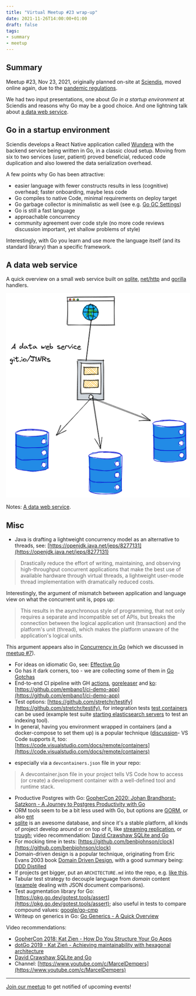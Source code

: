 ```yaml
---
title: "Virtual Meetup #23 wrap-up"
date: 2021-11-26T14:00:00+01:00
draft: false
tags:
- summary
- meetup
---
```


## Summary

Meetup #23, Nov 23, 2021, originally planned on-site at
[Sciendis](https://www.sciendis.de/), moved online again, due to the [pandemic
regulations](https://www.coronavirus.sachsen.de/download/SaechsCoronaNotVO-2021-11-19.pdf).

We had two input presentations, one about *Go in a startup environment* at
Sciendis and reasons why Go may be a good choice. And one lightning talk about
[a data web service](https://github.com/miku/dwstalk).

## Go in a startup environment

Sciendis develops a React Native application called
[Wundera](https://wundera.health/) with the backend service being written in
Go, in a classic cloud setup. Moving from six to two services (user, patient)
proved beneficial, reduced code duplication and also lowered the data
serialization overhead.

A few points why Go has been attractive:

* easier language with fewer constructs results in less (cognitive) overhead; faster onboarding, maybe less code
* Go compiles to native Code, minimal requirements on deploy target
* Go garbage collector is minimalistic as well (see e.g. [Go GC
  Settings](https://archive.fosdem.org/2019/schedule/event/gogc/attachments/slides/3134/export/events/attachments/gogc/slides/3134/Go_GC_Settings_Bryan_Boreham.pdf))
* Go is still a fast language
* approachable concurrency
* community agreement over code style (no more code reviews discussion
  important, yet shallow problems of style)

Interestingly, with Go you learn and use more the language itself (and its
standard library) than a specific framework.

## A data web service

A quick overview on a small web service built on [sqlite](https://sqlite.org),
[net/http](https://pkg.go.dev/net/http) and
[gorilla](https://www.gorillatoolkit.org/) handlers.

[![](https://github.com/miku/dwstalk/raw/main/static/Untitled-2020-06-15-1740.png)](https://github.com/miku/dwstalk)

Notes: [A data web service](https://github.com/miku/dwstalk).

## Misc

* Java is drafting a lightweight concurrency model as an alternative to
  threads, see:
[https://openjdk.java.net/jeps/8277131](https://openjdk.java.net/jeps/8277131)

> Drastically reduce the effort of writing, maintaining, and observing
> high-throughput concurrent applications that make the best use of available
> hardware through virtual threads, a lightweight user-mode thread
> implementation with dramatically reduced costs.

Interestingly, the argument of mismatch between application and language view on what the concurrent unit is, pops up:

> This results in the asynchronous style of programming, that not only requires
> a separate and incompatible set of APIs, but breaks the connection between
> the logical application unit (transaction) and the platform's unit (thread),
> which makes the platform unaware of the application's logical units.

This argument appears also in [Concurrency in
Go](https://www.oreilly.com/library/view/concurrency-in-go/9781491941294/)
(which we discussed in [meetup #7](https://golangleipzig.space/posts/meetup-7-invitation/)).

* For ideas on idiomatic Go, see: [Effective Go](https://go.dev/doc/effective_go)
* Go has it dark corners, too - we are collecting some of them in [Go Gotchas](https://github.com/golang-leipzig/gotchas)
* End-to-end CI pipeline with GH
  [actions](https://github.com/features/actions),
[goreleaser](https://github.com/goreleaser/goreleaser) and
[ko](https://github.com/google/ko):
[https://github.com/embano1/ci-demo-app](https://github.com/embano1/ci-demo-app)
* Test options:
  [https://github.com/stretchr/testify](https://github.com/stretchr/testify),
for integration tests [test
containers](https://github.com/testcontainers/testcontainers-go) can be used
(example test suite [starting elasticsearch
servers](https://github.com/miku/esbulk/blob/69db0fab576ff53ef40653f8696b3942e6e26734/run_test.go#L78-L106)
to test an indexing tool).
* In general, having you environment wrapped in containers (and a
  docker-compose to set them up) is a popular technique
([discussion](https://news.ycombinator.com/item?id=25859588)- VS Code supports
it, too:
[https://code.visualstudio.com/docs/remote/containers](https://code.visualstudio.com/docs/remote/containers)
- especially via a `devcontainers.json` file in your repo:

> A devcontainer.json file in your project tells VS Code how to access (or
> create) a development container with a well-defined tool and runtime stack.

* Productive Postgres with Go: [GopherCon 2020: Johan Brandhorst-Satzkorn - A Journey to Postgres Productivity with Go](https://www.youtube.com/watch?v=AgHdVPSty7k)
* ORM tools seem to be a bit less used with Go, but options are [GORM](https://gorm.io/index.html), or also [ent](https://entgo.io/)
* [sqlite](https://sqlite.org/) is an awesome database, and since it's a stable platform, all kinds of
  project develop around or on top of it, like [streaming
replication](https://github.com/benbjohnson/litestream), or
[trough](https://github.com/internetarchive/trough); video recommendation: [David Crawshaw SQLite and Go](https://www.youtube.com/watch?v=RqubKSF3wig)
* For mocking time in tests: [https://github.com/benbjohnson/clock](https://github.com/benbjohnson/clock)
* Domain-driven design is a popular technique, originating from Eric Evans 2003
  book [Domain Driven Design](https://openlibrary.org/works/OL4464385W), with a
good summary being: [DDD
Distilled](https://openlibrary.org/works/OL19546213W/)
* If projects get bigger, put an `ARCHITECTURE.md` into the repo, e.g. [like
  this](https://github.com/kstenerud/go-concise-encoding/blob/master/ARCHITECTURE.md).
* Tabular test strategy to decouple language from *domain* content ([example](https://gitlab.com/internetarchive/refcat/-/blob/master/skate/testdata/verify.csv) dealing with JSON document comparisons).
* Test augmentation library for Go: [https://pkg.go.dev/gotest.tools/assert](https://pkg.go.dev/gotest.tools/assert); also useful in tests to compare compound values: [google/go-cmp](https://github.com/google/go-cmp)
* Writeup on generics in Go: [Go Generics - A Quick Overview](https://www.klingt.net/articles/go-generics-a-quick-overview.html)

Video recommendations:

* [GopherCon 2018: Kat Zien - How Do You Structure Your Go Apps](https://www.youtube.com/watch?v=oL6JBUk6tj0)
* [dotGo 2019 - Kat Zień - Achieving maintainability with hexagonal architecture](https://www.youtube.com/watch?v=vKbVrsMnhDc)
* [David Crawshaw SQLite and Go](https://www.youtube.com/watch?v=RqubKSF3wig)
* Channel: [https://www.youtube.com/c/MarcelDempers](https://www.youtube.com/c/MarcelDempers)

----

[Join our meetup](https://www.meetup.com/Leipzig-Golang) to get notified of
upcoming events!

